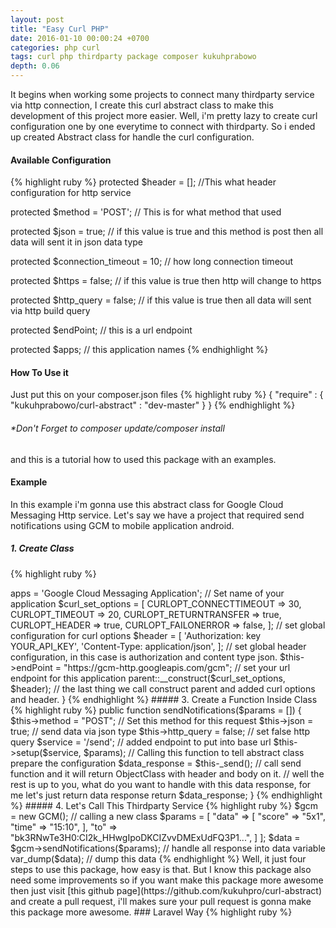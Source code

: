 ```yaml
---
layout: post
title: "Easy Curl PHP"
date: 2016-01-10 00:00:24 +0700
categories: php curl 
tags: curl php thirdparty package composer kukuhprabowo
depth: 0.06
---
```

It begins when working some projects to connect many thirdparty service via http connection, I create this curl abstract class to make this development of this project more easier. Well, i'm pretty lazy to create curl configuration one by one everytime to connect with thirdparty. So i ended up created Abstract class for handle the curl configuration. 

#### Available Configuration
{% highlight ruby %}
protected $header             = []; //This what header configuration for http service

protected $method             = 'POST'; // This is for what method that used

protected $json               = true; // if this value is true and this method is post then all data will sent it in json data type

protected $connection_timeout = 10; // how long connection timeout

protected $https              = false; // if this value is true then http will change to https

protected $http_query         = false; // if this value is true then all data will sent via http build query

protected $endPoint; // this is a url endpoint

protected $apps; // this application names
{% endhighlight %}


#### How To Use it
Just put this on your composer.json files
{% highlight ruby %}
{
  "require" : {
    "kukuhprabowo/curl-abstract" : "dev-master"
  }
}
{% endhighlight %}
###### *Don't Forget to composer update/composer install
and this is a tutorial how to used this package with an examples. 

#### Example
In this example i'm gonna use this abstract class for Google Cloud Messaging Http service. Let's say we have a project that required send notifications using GCM to mobile application android. 

##### 1. Create Class
{% highlight ruby %}
<?php 
// require autoload from vendor composer json
required_once("vendor/autoload.php")

// Calling AbstractCurl
use Kukuhprabowo\AbstractCurl;

// Create class for thirdparty Service, in this case Google Cloud Messaging
class GCM extends AbstractCurl {

}
{% endhighlight %}

##### 2. Setting a Global Configuration for Thirdparty Http Service
{% highlight ruby %}
// create construct function inside class
public function __construct()
{
    $this->apps       = 'Google Cloud Messaging Application';  // Set name of your application
    $curl_set_options = [
        CURLOPT_CONNECTTIMEOUT => 30,
        CURLOPT_TIMEOUT        => 20,
        CURLOPT_RETURNTRANSFER => true,
        CURLOPT_HEADER         => true,
        CURLOPT_FAILONERROR    => false,
    ]; // set global configuration for curl options
    $header = [
        'Authorization: key YOUR_API_KEY',
        'Content-Type: application/json',
    ]; // set global header configuration, in this case is authorization and content type json.
    $this->endPoint = "https://gcm-http.googleapis.com/gcm"; // set your url endpoint for this application
    parent::__construct($curl_set_options, $header); // the last thing we call construct parent and added curl options and header. 
}
{% endhighlight %}

##### 3. Create a Function Inside Class
{% highlight ruby %} 
public function sendNotifications($params = [])
{
    $this->method     = "POST"; // Set this method for this request
    $this->json       = true; // send data via json type
    $this->http_query = false; // set false http query
    $service          = '/send'; // added endpoint to put into base url

    $this->setup($service, $params); // Calling this function to tell abstract class prepare the configuration

    $data_response = $this-_send(); // call send function and it will return ObjectClass with header and body on it. 

    // well the rest is up to you, what do you want to handle with this data response, for me let's just return data response
    
    return $data_response;
}
{% endhighlight %}

##### 4. Let's Call This Thirdparty Service
{% highlight ruby %}
$gcm = new GCM(); // calling a new class
$params = [
    "data" => [
        "score" => "5x1",
        "time" => "15:10",
      ],
      "to" => "bk3RNwTe3H0:CI2k_HHwgIpoDKCIZvvDMExUdFQ3P1...",
    ]
];

$data = $gcm->sendNotifications($params); // handle all response into data variable
var_dump($data); // dump this data
{% endhighlight %}

Well, it just four steps to use this package, how easy is that. 

But I know this package also need some improvements so if you want make this package more awesome then just visit [this github page](https://github.com/kukuhpro/curl-abstract) and create a pull request, i'll makes sure your pull request is gonna make this package more awesome.

### Laravel Way
{% highlight ruby %}
<?php namespace MyApp\MyService;  

use Kukuhprabowo\AbstractCurl;

class GCM extends AbstractCurl {

}
{% endhighlight %}


